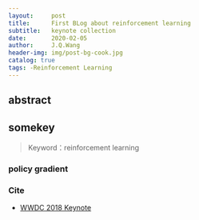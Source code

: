 ```yaml
---
layout:     post
title:      First BLog about reinforcement learning
subtitle:   keynote collection
date:       2020-02-05
author:     J.Q.Wang
header-img: img/post-bg-cook.jpg
catalog: true
tags: -Reinforcement Learning
---
```


## abstract




## somekey

>Keyword：reinforcement learning

### policy gradient


### Cite

- [WWDC 2018 Keynote](https://developer.apple.com/videos/play/wwdc2018/101/)


